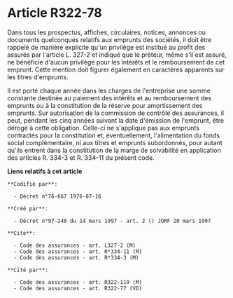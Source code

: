 # Article R322-78

Dans tous les prospectus, affiches, circulaires, notices, annonces ou documents quelconques relatifs aux emprunts des
sociétés, il doit être rappelé de manière explicite qu'un privilège est institué au profit des assurés par l'article L. 327-2
et indiqué que le prêteur, même s'il est assuré, ne bénéficie d'aucun privilège pour les intérêts et le remboursement de cet
emprunt. Cette mention doit figurer également en caractères apparents sur les titres d'emprunts.

Il est porté chaque année dans les charges de l'entreprise une somme constante destinée au paiement des intérêts et au
remboursement des emprunts ou à la constitution de la réserve pour amortissement des emprunts. Sur autorisation de la
commission de contrôle des assurances, il peut, pendant les cinq années suivant la date d'émission de l'emprunt, être dérogé
à cette obligation. Celle-ci ne s'applique pas aux emprunts contractés pour la constitution et, éventuellement,
l'alimentation du fonds social complémentaire, ni aux titres et emprunts subordonnés, pour autant qu'ils entrent dans la
constitution de la marge de solvabilité en application des articles R. 334-3 et R. 334-11 du présent code.

**Liens relatifs à cet article**

	**Codifié par**:

	  - Décret n°76-667 1976-07-16

	**Créé par**:

	  - Décret n°97-248 du 14 mars 1997 - art. 2 () JORF 20 mars 1997

	**Cite**:

	  - Code des assurances - art. L327-2 (M)
	  - Code des assurances - art. R*334-11 (M)
	  - Code des assurances - art. R*334-3 (M)

	**Cité par**:

	  - Code des assurances - art. R322-119 (M)
	  - Code des assurances - art. R322-77 (VD)
